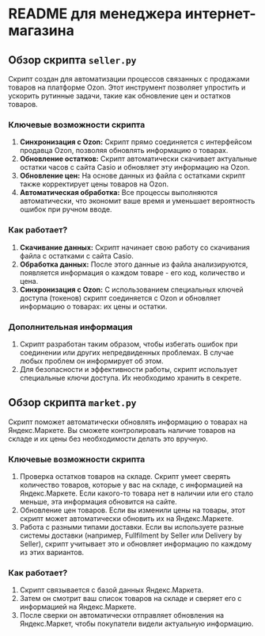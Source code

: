 # README для менеджера интернет-магазина

## Обзор скрипта `seller.py`

Скрипт создан для автоматизации процессов связанных с продажами товаров на платформе Ozon. Этот инструмент позволяет упростить и ускорить рутинные задачи, такие как обновление цен и остатков товаров.

### Ключевые возможности скрипта

1. **Синхронизация с Ozon:** Скрипт прямо соединяется с интерфейсом продавца Ozon, позволяя обновлять информацию о товарах.
2. **Обновление остатков:** Скрипт автоматически скачивает актуальные остатки часов с сайта Casio и обновляет эту информацию на Ozon.
3. **Обновление цен:** На основе данных из файла с остатками скрипт также корректирует цены товаров на Ozon.
4. **Автоматическая обработка:** Все процессы выполняются автоматически, что экономит ваше время и уменьшает вероятность ошибок при ручном вводе.

### Как работает?

1. **Скачивание данных:** Скрипт начинает свою работу со скачивания файла с остатками с сайта Casio.
2. **Обработка данных:** После этого данные из файла анализируются, появляется информация о каждом товаре - его код, количество и цена.
3. **Синхронизация с Ozon:** С использованием специальных ключей доступа (токенов) скрипт соединяется с Ozon и обновляет информацию о товарах: их цены и остатки.

### Дополнительная информация

1. Скрипт разработан таким образом, чтобы избегать ошибок при соединении или других непредвиденных проблемах. В случае любых проблем он информирует об этом.
2. Для безопасности и эффективности работы, скрипт использует специальные ключи доступа. Их необходимо хранить в секрете.

## Обзор скрипта `market.py`

Скрипт поможет автоматически обновлять информацию о товарах на Яндекс.Маркете. Вы сможете контролировать наличие товаров на складе и их цены без необходимости делать это вручную.

### Ключевые возможности скрипта

1. Проверка остатков товаров на складе. Скрипт умеет сверять количество товаров, которые у вас на складе, с информацией на Яндекс.Маркете. Если какого-то товара нет в наличии или его стало меньше, эта информация обновится на сайте.
2. Обновление цен товаров. Если вы изменили цены на товары, этот скрипт может автоматически обновить их на Яндекс.Маркете.
3. Работа с разными типами доставки. Если вы используете разные системы доставки (например, Fullfilment by Seller или Delivery by Seller), скрипт учитывает это и обновляет информацию по каждому из этих вариантов.

### Как работает?

1. Скрипт связывается с базой данных Яндекс.Маркета. 
2. Затем он смотрит ваш список товаров на складе и сверяет его с информацией на Яндекс.Маркете.
3. После сверки он автоматически отправляет обновления на Яндекс.Маркет, чтобы покупатели видели актуальную информацию.
